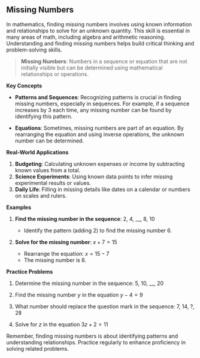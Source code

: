 ## Missing Numbers

In mathematics, finding missing numbers involves using known information and relationships to solve for an unknown quantity. This skill is essential in many areas of math, including algebra and arithmetic reasoning. Understanding and finding missing numbers helps build critical thinking and problem-solving skills.

> **Missing Numbers**: Numbers in a sequence or equation that are not initially visible but can be determined using mathematical relationships or operations.

**Key Concepts**

- **Patterns and Sequences**: Recognizing patterns is crucial in finding missing numbers, especially in sequences. For example, if a sequence increases by 3 each time, any missing number can be found by identifying this pattern.
  
- **Equations**: Sometimes, missing numbers are part of an equation. By rearranging the equation and using inverse operations, the unknown number can be determined.

**Real-World Applications**

1. **Budgeting**: Calculating unknown expenses or income by subtracting known values from a total.
2. **Science Experiments**: Using known data points to infer missing experimental results or values.
3. **Daily Life**: Filling in missing details like dates on a calendar or numbers on scales and rulers.

**Examples**

1. **Find the missing number in the sequence**: 2, 4, __, 8, 10
   - Identify the pattern (adding 2) to find the missing number 6.

2. **Solve for the missing number**: $x + 7 = 15$
   - Rearrange the equation: $x = 15 - 7$
   - The missing number is 8.

**Practice Problems**

1. Determine the missing number in the sequence: 5, 10, __, 20

2. Find the missing number $y$ in the equation $y - 4 = 9$

3. What number should replace the question mark in the sequence: 7, 14, ?, 28

4. Solve for $z$ in the equation $3z + 2 = 11$

Remember, finding missing numbers is about identifying patterns and understanding relationships. Practice regularly to enhance proficiency in solving related problems.